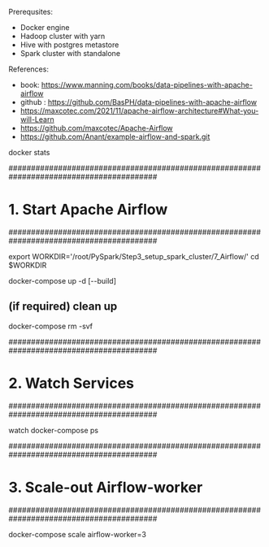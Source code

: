 Prerequsites:
- Docker engine
- Hadoop cluster with yarn
- Hive with postgres metastore
- Spark cluster with standalone

References:
- book: https://www.manning.com/books/data-pipelines-with-apache-airflow
- github : https://github.com/BasPH/data-pipelines-with-apache-airflow
- https://maxcotec.com/2021/11/apache-airflow-architecture#What-you-will-Learn
- https://github.com/maxcotec/Apache-Airflow
- https://github.com/Anant/example-airflow-and-spark.git

docker stats

#########################################################################################
# 1. Start Apache Airflow
#########################################################################################

export WORKDIR='/root/PySpark/Step3_setup_spark_cluster/7_Airflow/'
cd $WORKDIR

docker-compose up -d [--build]

## (if required) clean up 
docker-compose rm -svf

#########################################################################################
# 2. Watch Services
#########################################################################################

watch docker-compose ps

#########################################################################################
# 3. Scale-out Airflow-worker
#########################################################################################

docker-compose scale airflow-worker=3